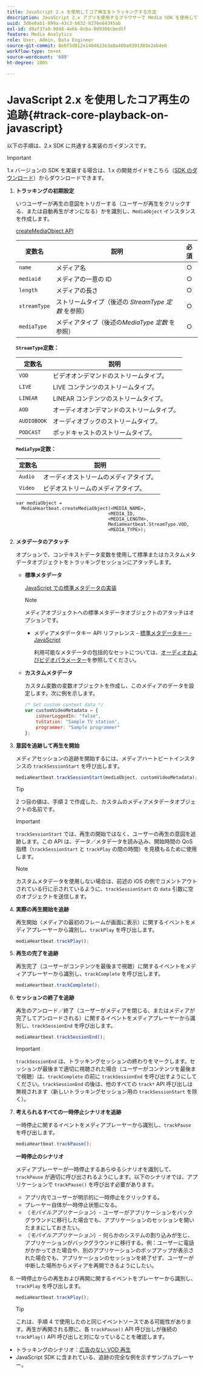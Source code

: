 ```yaml
---
title: JavaScript 2.x を使用してコア再生をトラッキングする方法
description: JavaScript 2.x アプリを使用するブラウザーで Media SDK を使用してコアトラッキングを実装する方法を説明します。
uuid: 3d6e0ab1-899a-43c3-b632-8276e84345ab
exl-id: d8af37a0-9048-4e6b-8cba-809386cbed5f
feature: Media Analytics
role: User, Admin, Data Engineer
source-git-commit: 8e0f5d012e1404623e3a0a460a9391303e2ab4e0
workflow-type: tm+mt
source-wordcount: '689'
ht-degree: 100%

---
```


# JavaScript 2.x を使用したコア再生の追跡{#track-core-playback-on-javascript}

以下の手順は、2.x SDK に共通する実装のガイダンスです。

>[!IMPORTANT]
>1.x バージョンの SDK を実装する場合は、1.x の開発ガイドをこちら（[SDK のダウンロード](/help/sdk-implement/download-sdks.md)）からダウンロードできます。

1. **トラッキングの初期設定**

   いつユーザーが再生の意図をトリガーする（ユーザーが再生をクリックする、または自動再生がオンになる）かを識別し、`MediaObject` インスタンスを作成します。

   [createMediaObject API](https://adobe-marketing-cloud.github.io/media-sdks/reference/javascript/MediaHeartbeat.html#.createMediaObject)

   | 変数名 | 説明 | 必須 |
   | --- | --- | :---: |
   | `name` | メディア名 | ○ |
   | `mediaid` | メディアの一意の ID | ○ |
   | `length` | メディアの長さ | ○ |
   | `streamType` | ストリームタイプ（後述の _StreamType 定数_ を参照） | ○ |
   | `mediaType` | メディアタイプ（後述の&#x200B;_MediaType 定数_ を参照） | ○ |

   **`StreamType`定数：**

   | 定数名 | 説明   |
   |---|---|
   | `VOD` | ビデオオンデマンドのストリームタイプ。 |
   | `LIVE` | LIVE コンテンツのストリームタイプ。 |
   | `LINEAR` | LINEAR コンテンツのストリームタイプ。 |
   | `AOD` | オーディオオンデマンドのストリームタイプ。 |
   | `AUDIOBOOK` | オーディオブックのストリームタイプ。 |
   | `PODCAST` | ポッドキャストのストリームタイプ。 |

   **`MediaType`定数：**

   | 定数名 | 説明 |
   |---|---|
   | `Audio` | オーディオストリームのメディアタイプ。 |
   | `Video` | ビデオストリームのメディアタイプ。 |

   ```
   var mediaObject =  
     MediaHeartbeat.createMediaObject(<MEDIA_NAME>,  
                                     <MEDIA_ID,  
                                     <MEDIA_LENGTH>,
                                     MediaHeartbeat.StreamType.VOD,
                                     <MEDIA_TYPE>);
   ```

1. **メタデータのアタッチ**

   オプションで、コンテキストデータ変数を使用して標準またはカスタムメタデータオブジェクトをトラッキングセッションにアタッチします。

   * **標準メタデータ**

      [JavaScript での標準メタデータの実装](/help/sdk-implement/track-av-playback/impl-std-metadata/impl-std-md-js/impl-std-metadata-js.md)

      >[!NOTE]
      >
      >メディアオブジェクトへの標準メタデータオブジェクトのアタッチはオプションです。

      * メディアメタデータキー API リファレンス - [標準メタデータキー - JavaScript](https://adobe-marketing-cloud.github.io/media-sdks/reference/javascript)

         利用可能なメタデータの包括的なセットについては、[オーディオおよびビデオパラメーター](/help/metrics-and-metadata/audio-video-parameters.md)を参照してください。
   * **カスタムメタデータ**

      カスタム変数の変数オブジェクトを作成し、このメディアのデータを設定します。次に例を示します。

      ```js
      /* Set custom context data */
      var customVideoMetadata = {
          isUserLoggedIn: "false",
          tvStation: "Sample TV station",
          programmer: "Sample programmer"
      };
      ```


1. **意図を追跡して再生を開始**

   メディアセッションの追跡を開始するには、メディアハートビートインスタンスの `trackSessionStart` を呼び出します。

   ```js
   mediaHeartbeat.trackSessionStart(mediaObject, customVideoMetadata);
   ```

   >[!TIP]
   >
   >2 つ目の値は、手順 2 で作成した、カスタムのメディアメタデータオブジェクトの名前です。

   >[!IMPORTANT]
   >
   >`trackSessionStart` では、再生の開始ではなく、ユーザーの再生の意図を追跡します。この API は、データ／メタデータを読み込み、開始時間の QoS 指標（`trackSessionStart` と `trackPlay` の間の時間）を見積もるために使用します。

   >[!NOTE]
   >
   >カスタムメタデータを使用しない場合は、前述の iOS の例でコメントアウトされている行に示されているように、`trackSessionStart` の `data` 引数に空のオブジェクトを送信します。

1. **実際の再生開始を追跡**

   再生開始（メディアの最初のフレームが画面に表示）に関するイベントをメディアプレーヤーから識別し、`trackPlay` を呼び出します。

   ```js
   mediaHeartbeat.trackPlay();
   ```

1. **再生の完了を追跡**

   再生完了（ユーザーがコンテンツを最後まで視聴）に関するイベントをメディアプレーヤーから識別し、`trackComplete` を呼び出します。

   ```js
   mediaHeartbeat.trackComplete();
   ```

1. **セッションの終了を追跡**

   再生のアンロード／終了（ユーザーがメディアを閉じる、またはメディアが完了してアンロードされる）に関するイベントをメディアプレーヤーから識別し、`trackSessionEnd` を呼び出します。

   ```js
   mediaHeartbeat.trackSessionEnd();
   ```

   >[!IMPORTANT]
   >
   >`trackSessionEnd` は、トラッキングセッションの終わりをマークします。セッションが最後まで適切に視聴された場合（ユーザーがコンテンツを最後まで視聴）は、`trackComplete` の前に `trackSessionEnd` を呼び出すようにしてください。`trackSessionEnd` の後は、他のすべての `track*` API 呼び出しは無視されます（新しいトラッキングセッション用の `trackSessionStart` を除く）。

1. **考えられるすべての一時停止シナリオを追跡**

   一時停止に関するイベントをメディアプレーヤーから識別し、`trackPause` を呼び出します。

   ```js
   mediaHeartbeat.trackPause();
   ```

   **一時停止のシナリオ**

   メディアプレーヤーが一時停止するあらゆるシナリオを識別して、`trackPause` が適切に呼び出されるようにします。以下のシナリオでは、アプリケーションで `trackPause()` を呼び出す必要があります。

   * アプリ内でユーザーが明示的に一時停止をクリックする。
   * プレーヤー自体が一時停止状態になる。
   * （*モバイルアプリケーション*）- ユーザーがアプリケーションをバックグラウンドに移行した場合でも、アプリケーションのセッションを開いたままにしておきたい。
   * （*モバイルアプリケーション*）- 何らかのシステムの割り込みが生じ、アプリケーションがバックグラウンドに移行する。例：ユーザーに電話がかかってきた場合や、別のアプリケーションのポップアップが表示された場合でも、アプリケーションのセッションを終了せず、ユーザーが中断した場所からメディアを再開できるようにしたい。

1. 一時停止からの再生および再開に関するイベントをプレーヤーから識別し、`trackPlay` を呼び出します。

   ```js
   mediaHeartbeat.trackPlay();
   ```

   >[!TIP]
   >
   >これは、手順 4 で使用したのと同じイベントソースである可能性があります。再生が再開される際に、各 `trackPause()` API 呼び出しが後続の `trackPlay()` API 呼び出しと対になっていることを確認します。

* トラッキングのシナリオ：[広告のない VOD 再生](/help/sdk-implement/tracking-scenarios/vod-no-intrs-details.md)
* JavaScript SDK に含まれている、追跡の完全な例を示すサンプルプレーヤー。
